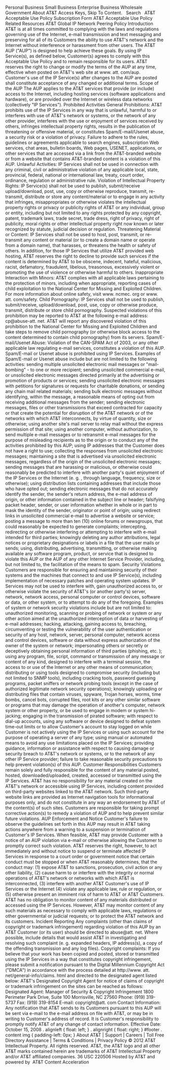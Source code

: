 Personal Business Small Business Enterprise Business Wholesale Government About AT&T Access Keys, Skip To Content.   Search   AT&T Acceptable Use Policy Subscription Form AT&T Acceptable Use Policy Related Resources AT&T Global IP Network Peering Policy Introduction AT&T is at all times committed to complying with the laws and regulations governing use of the Internet, e-mail transmission and text messaging and preserving for all of its Customers the ability to use AT&T's network and the Internet without interference or harassment from other users. The AT&T AUP ("AUP") is designed to help achieve these goals. By using IP Service(s), as defined below, Customer(s) agrees to comply with this Acceptable Use Policy and to remain responsible for its users. AT&T reserves the right to change or modify the terms of the AUP at any time, effective when posted on AT&T's web site at www. att. com/aup. Customer's use of the IP Service(s) after changes to the AUP are posted shall constitute acceptance of any changed or additional terms. Scope of the AUP The AUP applies to the AT&T services that provide (or include) access to the Internet, including hosting services (software applications and hardware), or are provided over the Internet or wireless data networks (collectively "IP Services"). Prohibited Activities General Prohibitions: AT&T prohibits use of the IP Services in any way that is unlawful, harmful to or interferes with use of AT&T's network or systems, or the network of any other provider, interferes with the use or enjoyment of services received by others, infringes intellectual property rights, results in the publication of threatening or offensive material, or constitutes Spam/E-mail/Usenet abuse, a security risk or a violation of privacy. Failure to adhere to the rules, guidelines or agreements applicable to search engines, subscription Web services, chat areas, bulletin boards, Web pages, USENET, applications, or other services that are accessed via a link from the AT&T-branded website or from a website that contains AT&T-branded content is a violation of this AUP. Unlawful Activities: IP Services shall not be used in connection with any criminal, civil or administrative violation of any applicable local, state, provincial, federal, national or international law, treaty, court order, ordinance, regulation or administrative rule. Violation of Intellectual Property Rights: IP Service(s) shall not be used to publish, submit/receive upload/download, post, use, copy or otherwise reproduce, transmit, re-transmit, distribute or store any content/material or to engage in any activity that infringes, misappropriates or otherwise violates the intellectual property rights or privacy or publicity rights of AT&T or any individual, group or entity, including but not limited to any rights protected by any copyright, patent, trademark laws, trade secret, trade dress, right of privacy, right of publicity, moral rights or other intellectual property right now known or later recognized by statute, judicial decision or regulation. Threatening Material or Content: IP Services shall not be used to host, post, transmit, or re-transmit any content or material (or to create a domain name or operate from a domain name), that harasses, or threatens the health or safety of others. In addition, for those IP Services that utilize AT&T provided web hosting, AT&T reserves the right to decline to provide such services if the content is determined by AT&T to be obscene, indecent, hateful, malicious, racist, defamatory, fraudulent, libelous, treasonous, excessively violent or promoting the use of violence or otherwise harmful to others. Inappropriate Interaction with Minors: AT&T complies with all applicable laws pertaining to the protection of minors, including when appropriate, reporting cases of child exploitation to the National Center for Missing and Exploited Children. For more information about online safety, visit www. ncmec. org or www. att. com/safety. Child Pornography: IP Services shall not be used to publish, submit/receive, upload/download, post, use, copy or otherwise produce, transmit, distribute or store child pornography. Suspected violations of this prohibition may be reported to AT&T at the following e-mail address: cp@abuse-att. net. AT&T will report any discovered violation of this prohibition to the National Center for Missing and Exploited Children and take steps to remove child pornography (or otherwise block access to the content determined to contain child pornography) from its servers. Spam/E-mail/Usenet Abuse: Violation of the CAN-SPAM Act of 2003, or any other applicable law regulating e-mail services, constitutes a violation of this AUP. Spam/E-mail or Usenet abuse is prohibited using IP Services. Examples of Spam/E-mail or Usenet abuse include but are not limited to the following activities: sending multiple unsolicited electronic mail messages or "mail-bombing" - to one or more recipient; sending unsolicited commercial e-mail, or unsolicited electronic messages directed primarily at the advertising or promotion of products or services; sending unsolicited electronic messages with petitions for signatures or requests for charitable donations, or sending any chain mail related materials; sending bulk electronic messages without identifying, within the message, a reasonable means of opting out from receiving additional messages from the sender; sending electronic messages, files or other transmissions that exceed contracted for capacity or that create the potential for disruption of the AT&T network or of the networks with which AT&T interconnects, by virtue of quantity, size or otherwise; using another site's mail server to relay mail without the express permission of that site; using another computer, without authorization, to send multiple e-mail messages or to retransmit e-mail messages for the purpose of misleading recipients as to the origin or to conduct any of the activities prohibited by this AUP; using IP addresses that the Customer does not have a right to use; collecting the responses from unsolicited electronic messages; maintaining a site that is advertised via unsolicited electronic messages, regardless of the origin of the unsolicited electronic messages; sending messages that are harassing or malicious, or otherwise could reasonably be predicted to interfere with another party's quiet enjoyment of the IP Services or the Internet (e. g. , through language, frequency, size or otherwise); using distribution lists containing addresses that include those who have opted out; sending electronic messages that do not accurately identify the sender, the sender's return address, the e-mail address of origin, or other information contained in the subject line or header; falsifying packet header, sender, or user information whether in whole or in part to mask the identity of the sender, originator or point of origin; using redirect links in unsolicited commercial e-mail to advertise a website or service; posting a message to more than ten (10) online forums or newsgroups, that could reasonably be expected to generate complaints; intercepting, redirecting or otherwise interfering or attempting to interfere with e-mail intended for third parties; knowingly deleting any author attributions, legal notices or proprietary designations or labels in a file that the user mails or sends; using, distributing, advertising, transmitting, or otherwise making available any software program, product, or service that is designed to violate this AUP or the AUP of any other Internet Service Provider, including, but not limited to, the facilitation of the means to spam. Security Violations Customers are responsible for ensuring and maintaining security of their systems and the machines that connect to and use IP Service(s), including implementation of necessary patches and operating system updates. IP Services may not be used to interfere with, gain unauthorized access to, or otherwise violate the security of AT&T's (or another party's) server, network, network access, personal computer or control devices, software or data, or other system, or to attempt to do any of the foregoing. Examples of system or network security violations include but are not limited to: unauthorized monitoring, scanning or probing of network or system or any other action aimed at the unauthorized interception of data or harvesting of e-mail addresses; hacking, attacking, gaining access to, breaching, circumventing or testing the vulnerability of the user authentication or security of any host, network, server, personal computer, network access and control devices, software or data without express authorization of the owner of the system or network; impersonating others or secretly or deceptively obtaining personal information of third parties (phishing, etc. ); using any program, file, script, command or transmission of any message or content of any kind, designed to interfere with a terminal session, the access to or use of the Internet or any other means of communication; distributing or using tools designed to compromise security (including but not limited to SNMP tools), including cracking tools, password guessing programs, packet sniffers or network probing tools (except in the case of authorized legitimate network security operations); knowingly uploading or distributing files that contain viruses, spyware, Trojan horses, worms, time bombs, cancel bots, corrupted files, root kits or any other similar software or programs that may damage the operation of another's computer, network system or other property, or be used to engage in modem or system hi-jacking; engaging in the transmission of pirated software; with respect to dial-up accounts, using any software or device designed to defeat system time-out limits or to allow Customer's account to stay logged on while Customer is not actively using the IP Services or using such account for the purpose of operating a server of any type; using manual or automated means to avoid any use limitations placed on the IP Services; providing guidance, information or assistance with respect to causing damage or security breach to AT&T's network or systems, or to the network of any other IP Service provider; failure to take reasonable security precautions to help prevent violation(s) of this AUP. Customer Responsibilities Customers remain solely and fully responsible for the content of any material posted, hosted, downloaded/uploaded, created, accessed or transmitted using the IP Services. AT&T has no responsibility for any material created on the AT&T's network or accessible using IP Services, including content provided on third-party websites linked to the AT&T network. Such third-party website links are provided as Internet navigation tools for informational purposes only, and do not constitute in any way an endorsement by AT&T of the content(s) of such sites. Customers are responsible for taking prompt corrective action(s) to remedy a violation of AUP and to help prevent similar future violations. AUP Enforcement and Notice Customer's failure to observe the guidelines set forth in this AUP may result in AT&T taking actions anywhere from a warning to a suspension or termination of Customer's IP Services. When feasible, AT&T may provide Customer with a notice of an AUP violation via e-mail or otherwise allowing the Customer to promptly correct such violation. AT&T reserves the right, however, to act immediately and without notice to suspend or terminate affected IP Services in response to a court order or government notice that certain conduct must be stopped or when AT&T reasonably determines, that the conduct may: (1) expose AT&T to sanctions, prosecution, civil action or any other liability, (2) cause harm to or interfere with the integrity or normal operations of AT&T's network or networks with which AT&T is interconnected, (3) interfere with another AT&T Customer's use of IP Services or the Internet (4) violate any applicable law, rule or regulation, or (5) otherwise present an imminent risk of harm to AT&T or AT&T Customers. AT&T has no obligation to monitor content of any materials distributed or accessed using the IP Services. However, AT&T may monitor content of any such materials as necessary to comply with applicable laws, regulations or other governmental or judicial requests; or to protect the AT&T network and its customers. Incident Reporting Any complaints (other than claims of copyright or trademark infringement) regarding violation of this AUP by an AT&T Customer (or its user) should be directed to abuse@att. net. Where possible, include details that would assist AT&T in investigating and resolving such complaint (e. g. expanded headers, IP address(s), a copy of the offending transmission and any log files). Copyright complaints: If you believe that your work has been copied and posted, stored or transmitted using the IP Services in a way that constitutes copyright infringement, please submit a notification pursuant to the Digital Millennium Copyright Act ("DMCA") in accordance with the process detailed at http://www. att. net/general-info/claims. html and directed to the designated agent listed below: AT&T's Designated Copyright Agent for notice of claims of copyright or trademark infringement on the sites can be reached as follows: Designated Agent: Manager of Security & Copyright Infringement 1800 Perimeter Park Drive, Suite 100 Morrisville, NC 27560 Phone: (919) 319-5737 Fax: (919) 319-8154 E-mail: copyright@att. com Contact Information: Any notification that AT&T sends to its Customers pursuant to this AUP will be sent via e-mail to the e-mail address on file with AT&T, or may be in writing to Customer's address of record. It is Customer's responsibility to promptly notify AT&T of any change of contact information. Effective Date: October 15, 2008 . alignleft { float: left; } . alignright { float: right; } #footer . content img { padding-left: 0px; } About AT&T | Support | Careers | Toll Free Directory Assistance | Terms & Conditions | Privacy Policy © 2012 AT&T Intellectual Property. All rights reserved. AT&T, the AT&T logo and all other AT&T marks contained herein are trademarks of AT&T Intellectual Property and/or AT&T affiliated companies. 36 USC 220506 Hosted by AT&T and powered by  AT&T Content Acceleration